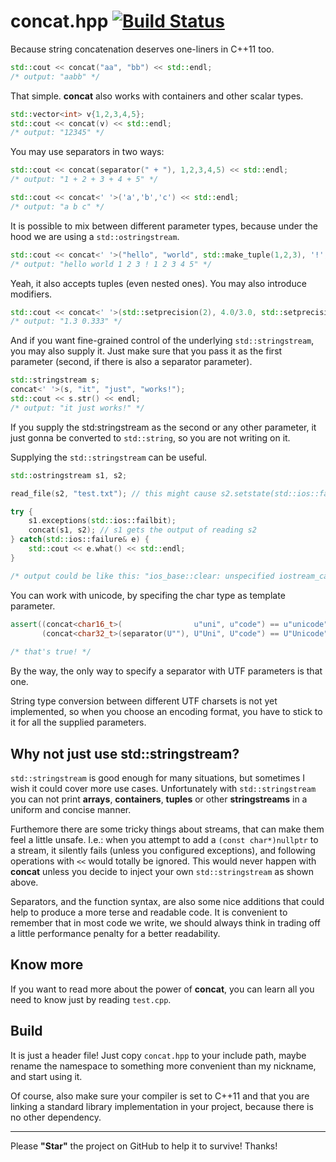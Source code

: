 concat.hpp [![Build Status](https://travis-ci.org/theypsilon/concat.svg?branch=master)](https://travis-ci.org/theypsilon/concat)
======

Because string concatenation deserves one-liners in C++11 too.

```cpp
std::cout << concat("aa", "bb") << std::endl;
/* output: "aabb" */
```
    
    
That simple. **concat** also works with containers and other scalar types.

```cpp
std::vector<int> v{1,2,3,4,5};
std::cout << concat(v) << std::endl;
/* output: "12345" */
```

    
You may use separators in two ways:

```cpp
std::cout << concat(separator(" + "), 1,2,3,4,5) << std::endl;
/* output: "1 + 2 + 3 + 4 + 5" */

std::cout << concat<' '>('a','b','c') << std::endl;
/* output: "a b c" */
```



It is possible to mix between different parameter types, because under the hood we are using a ``std::ostringstream``.

```cpp
std::cout << concat<' '>("hello", "world", std::make_tuple(1,2,3), '!', v) << std::endl;
/* output: "hello world 1 2 3 ! 1 2 3 4 5" */
```



Yeah, it also accepts tuples (even nested ones). You may also introduce modifiers.

```cpp
std::cout << concat<' '>(std::setprecision(2), 4.0/3.0, std::setprecision(3), 1.0/3.0) << std::endl;
/* output: "1.3 0.333" */
```



And if you want fine-grained control of the underlying ``std::stringstream``, you may also supply it. Just make sure that you pass it as the first parameter (second, if there is also a separator parameter).

```cpp
std::stringstream s;
concat<' '>(s, "it", "just", "works!");
std::cout << s.str() << endl;
/* output: "it just works!" */
```



If you supply the std:stringstream as the second or any other parameter, it just gonna be converted to ``std::string``, so you are not writing on it.

Supplying the ``std::stringstream`` can be useful.

```cpp
std::ostringstream s1, s2;

read_file(s2, "test.txt"); // this might cause s2.setstate(std::ios::failbit);

try {
    s1.exceptions(std::ios::failbit);
    concat(s1, s2); // s1 gets the output of reading s2
} catch(std::ios::failure& e) {
    std::cout << e.what() << std::endl;
}

/* output could be like this: "ios_base::clear: unspecified iostream_category error" */
```


    
You can work with unicode, by specifing the char type as template parameter.

```cpp
assert((concat<char16_t>(                u"uni", u"code") == u"unicode") &&
       (concat<char32_t>(separator(U""), U"Uni", U"code") == U"Unicode"));
           
/* that's true! */
```
    

By the way, the only way to specify a separator with UTF parameters is that one.

String type conversion between different UTF charsets is not yet implemented, so when you choose an encoding format, you have to stick to it for all the supplied parameters.

Why not just use std::stringstream?
------

``std::stringstream`` is good enough for many situations, but sometimes I wish it could cover more use cases. Unfortunately with ``std::stringstream`` you can not print **arrays**, **containers**, **tuples** or other **stringstreams** in a uniform and concise manner. 

Furthemore there are some tricky things about streams, that can make them feel a little unsafe. I.e.: when you attempt to add a ```(const char*)nullptr``` to a stream, it silently fails (unless you configured exceptions), and following operations with ``<<`` would totally be ignored. This would never happen with **concat** unless you decide to inject your own ``std::stringstream`` as shown above.

Separators, and the function syntax, are also some nice additions that could help to produce a more terse and readable code. It is convenient to remember that in most code we write, we should always think in trading off a little performance penalty for a better readability.

Know more
------

If you want to read more about the power of **concat**, you can learn all you need to know just by reading ``test.cpp``.

Build
------
It is just a header file! Just copy ``concat.hpp`` to your include path, maybe rename the namespace to something more convenient than my nickname, and start using it. 

Of course, also make sure your compiler is set to C++11 and that you are linking a standard library implementation in your project, because there is no other dependency. 

----

Please **"Star"** the project on GitHub to help it to survive! Thanks!
